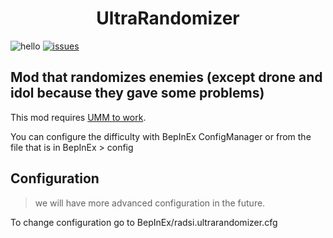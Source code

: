 <h1 align="center">
UltraRandomizer
</h1>

![hello](https://github.com/radsi/Ultrakill-Randomizer/actions/workflows/dotnet.yml/badge.svg)
[![issues](https://github.com/radsi/Ultrakill-Randomizer/actions/workflows/label.yml/badge.svg)](https://github.com/radsi/Ultrakill-Randomizer/issues)

## Mod that randomizes enemies (except drone and idol because they gave some problems)
This mod requires [UMM to work](https://github.com/Temperz87/ultra-mod-manager/tags).

You can configure the difficulty with BepInEx ConfigManager or from the file that is in BepInEx > config

## Configuration
> we will have more advanced configuration in the future.

To change configuration go to BepInEx/radsi.ultrarandomizer.cfg
